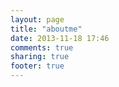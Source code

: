 ```yaml
---
layout: page
title: "aboutme"
date: 2013-11-18 17:46
comments: true
sharing: true
footer: true
---
```

